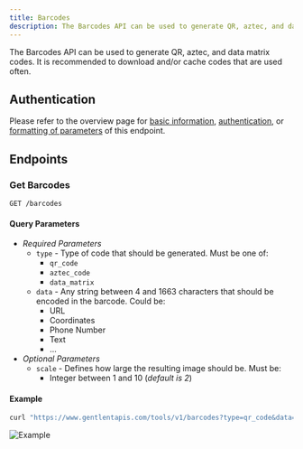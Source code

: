 ```yaml
---
title: Barcodes
description: The Barcodes API can be used to generate QR, aztec, and data matrix codes. It is recommended to download and/or cache codes that are used often.
---
```


The Barcodes API can be used to generate QR, aztec, and data matrix codes. It is recommended to download and/or cache codes that are used often.

## Authentication

Please refer to the overview page for [basic information](/docs/tools-api/), [authentication](/docs/tools-api/#authentication), or [formatting of parameters](/docs/tools-api/#parameters) of this endpoint.

## Endpoints

### Get Barcodes

```url title="Endpoint URL"
GET /barcodes
```

#### Query Parameters

- _Required Parameters_
  - `type` - Type of code that should be generated. Must be one of:
    - `qr_code`
    - `aztec_code`
    - `data_matrix`
  - `data` - Any string between 4 and 1663 characters that should be encoded
    in the barcode. Could be:
    - URL
    - Coordinates
    - Phone Number
    - Text
    - ...
- _Optional Parameters_
  - `scale` - Defines how large the resulting image should be. Must be:
    - Integer between 1 and 10 (_default is 2_)

#### Example

```bash title="CURL"
curl "https://www.gentlentapis.com/tools/v1/barcodes?type=qr_code&data=https://www.gentlent.com&scale=3"
```

![Example](https://www.gentlentapis.com/tools/v1/barcodes?type=qr_code&data=https://www.gentlent.com&scale=3)
